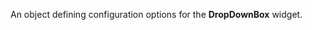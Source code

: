 <!--**
/*-------------------------------------------
    Auto-generated file. Do not modify.
-------------------------------------------

**-->

<!--shortDescription-->
An object defining configuration options for the **DropDownBox** widget.
<!--/shortDescription-->

<!--fullDescription-->

<!--/fullDescription-->